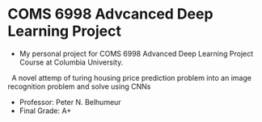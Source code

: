 # COMS 6998 Advcanced Deep Learning Project
- My personal project for COMS 6998 Advanced Deep Learning Project Course at Columbia University. 

&nbsp;
A novel attemp of turing housing price prediction problem into an image recognition problem and solve using CNNs

- Professor: Peter N. Belhumeur
- Final Grade: A+
